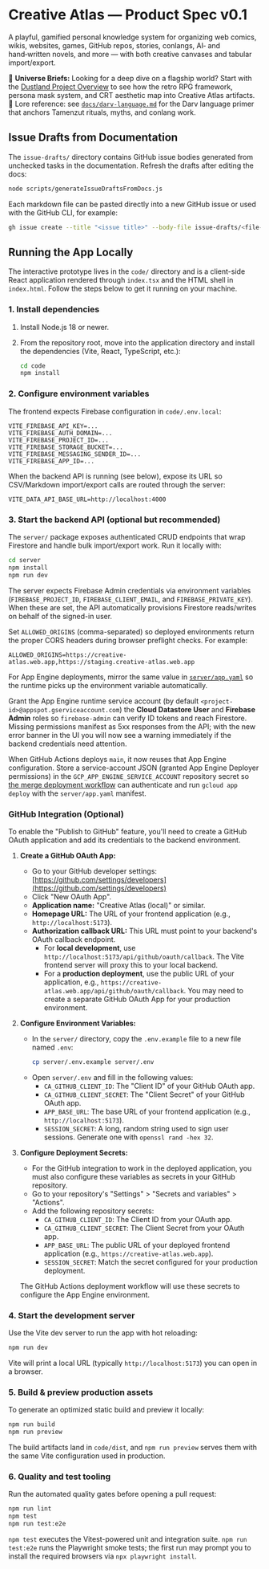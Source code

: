 # Creative Atlas — Product Spec v0.1

A playful, gamified personal knowledge system for organizing web comics, wikis, websites, games, GitHub repos, stories, conlangs, AI‑ and hand‑written novels, and more — with both creative canvases and tabular import/export.

📘 **Universe Briefs:** Looking for a deep dive on a flagship world? Start with the [Dustland Project Overview](docs/dustland-overview.md) to see how the retro RPG framework, persona mask system, and CRT aesthetic map into Creative Atlas artifacts.
📘 Lore reference: see [`docs/darv-language.md`](docs/darv-language.md) for the Darv language primer that anchors Tamenzut rituals, myths, and conlang work.

## Issue Drafts from Documentation

The `issue-drafts/` directory contains GitHub issue bodies generated from unchecked tasks in the documentation. Refresh the drafts after editing the docs:

```bash
node scripts/generateIssueDraftsFromDocs.js
```

Each markdown file can be pasted directly into a new GitHub issue or used with the GitHub CLI, for example:

```bash
gh issue create --title "<issue title>" --body-file issue-drafts/<file-name>.md
```

## Running the App Locally

The interactive prototype lives in the `code/` directory and is a client-side React application rendered through `index.tsx` and the HTML shell in `index.html`. Follow the steps below to get it running on your machine.

### 1. Install dependencies

1. Install Node.js 18 or newer.
2. From the repository root, move into the application directory and install the dependencies (Vite, React, TypeScript, etc.):

   ```bash
   cd code
   npm install
   ```

### 2. Configure environment variables

The frontend expects Firebase configuration in `code/.env.local`:

```
VITE_FIREBASE_API_KEY=...
VITE_FIREBASE_AUTH_DOMAIN=...
VITE_FIREBASE_PROJECT_ID=...
VITE_FIREBASE_STORAGE_BUCKET=...
VITE_FIREBASE_MESSAGING_SENDER_ID=...
VITE_FIREBASE_APP_ID=...
```

When the backend API is running (see below), expose its URL so CSV/Markdown import/export calls are routed through the server:

```
VITE_DATA_API_BASE_URL=http://localhost:4000
```

### 3. Start the backend API (optional but recommended)

The `server/` package exposes authenticated CRUD endpoints that wrap Firestore and handle bulk import/export work. Run it locally with:

```bash
cd server
npm install
npm run dev
```

The server expects Firebase Admin credentials via environment variables (`FIREBASE_PROJECT_ID`, `FIREBASE_CLIENT_EMAIL`, and `FIREBASE_PRIVATE_KEY`). When these are set, the API automatically provisions Firestore reads/writes on behalf of the signed-in user.

Set `ALLOWED_ORIGINS` (comma-separated) so deployed environments return the proper CORS headers during browser preflight checks. For example:

```
ALLOWED_ORIGINS=https://creative-atlas.web.app,https://staging.creative-atlas.web.app
```

For App Engine deployments, mirror the same value in [`server/app.yaml`](server/app.yaml) so the runtime picks up the environment variable automatically.

Grant the App Engine runtime service account (by default `<project-id>@appspot.gserviceaccount.com`) the **Cloud Datastore User** and **Firebase Admin** roles so `firebase-admin` can verify ID tokens and reach Firestore. Missing permissions manifest as 5xx responses from the API; with the new error banner in the UI you will now see a warning immediately if the backend credentials need attention.

When GitHub Actions deploys `main`, it now reuses that App Engine configuration. Store a service-account JSON (granted App Engine Deployer permissions) in the `GCP_APP_ENGINE_SERVICE_ACCOUNT` repository secret so [the merge deployment workflow](.github/workflows/firebase-hosting-merge.yml) can authenticate and run `gcloud app deploy` with the `server/app.yaml` manifest.

### GitHub Integration (Optional)

To enable the "Publish to GitHub" feature, you'll need to create a GitHub OAuth application and add its credentials to the backend environment.

1.  **Create a GitHub OAuth App:**
    *   Go to your GitHub developer settings: [https://github.com/settings/developers](https://github.com/settings/developers)
    *   Click "New OAuth App".
    *   **Application name:** "Creative Atlas (local)" or similar.
    *   **Homepage URL:** The URL of your frontend application (e.g., `http://localhost:5173`).
    *   **Authorization callback URL:** This URL must point to your backend's OAuth callback endpoint.
        *   For **local development**, use `http://localhost:5173/api/github/oauth/callback`. The Vite frontend server will proxy this to your local backend.
        *   For a **production deployment**, use the public URL of your application, e.g., `https://creative-atlas.web.app/api/github/oauth/callback`. You may need to create a separate GitHub OAuth App for your production environment.

2.  **Configure Environment Variables:**
    *   In the `server/` directory, copy the `.env.example` file to a new file named `.env`:
        ```bash
        cp server/.env.example server/.env
        ```
    *   Open `server/.env` and fill in the following values:
        *   `CA_GITHUB_CLIENT_ID`: The "Client ID" of your GitHub OAuth app.
        *   `CA_GITHUB_CLIENT_SECRET`: The "Client Secret" of your GitHub OAuth app.
        *   `APP_BASE_URL`: The base URL of your frontend application (e.g., `http://localhost:5173`).
        *   `SESSION_SECRET`: A long, random string used to sign user sessions. Generate one with `openssl rand -hex 32`.

3.  **Configure Deployment Secrets:**
    *   For the GitHub integration to work in the deployed application, you must also configure these variables as secrets in your GitHub repository.
    *   Go to your repository's "Settings" > "Secrets and variables" > "Actions".
    *   Add the following repository secrets:
        *   `CA_GITHUB_CLIENT_ID`: The Client ID from your OAuth app.
        *   `CA_GITHUB_CLIENT_SECRET`: The Client Secret from your OAuth app.
        *   `APP_BASE_URL`: The public URL of your deployed frontend application (e.g., `https://creative-atlas.web.app`).
        *   `SESSION_SECRET`: Match the secret configured for your production deployment.

    The GitHub Actions deployment workflow will use these secrets to configure the App Engine environment.

### 4. Start the development server

Use the Vite dev server to run the app with hot reloading:

```bash
npm run dev
```

Vite will print a local URL (typically `http://localhost:5173`) you can open in a browser.

### 5. Build & preview production assets

To generate an optimized static build and preview it locally:

```bash
npm run build
npm run preview
```

The build artifacts land in `code/dist`, and `npm run preview` serves them with the same Vite configuration used in production.

### 6. Quality and test tooling

Run the automated quality gates before opening a pull request:

```bash
npm run lint
npm test
npm run test:e2e
```

`npm test` executes the Vitest-powered unit and integration suite. `npm run test:e2e` runs the Playwright smoke tests; the first run
may prompt you to install the required browsers via `npx playwright install`.
